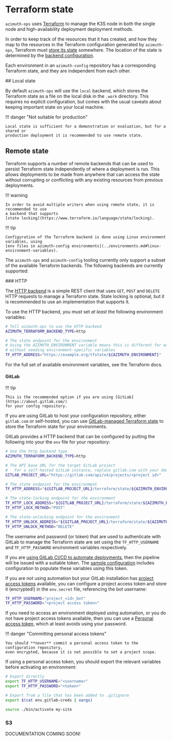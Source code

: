 # Terraform state

`azimuth-ops` uses [Terraform](https://www.terraform.io/) to manage the K3S node in both the
single node and high-availability deployment deployment methods.

In order to keep track of the resources that it has created, and how they map to the resources
in the Terraform configuration generated by `azimuth-ops`, Terraform must
[store its state](https://www.terraform.io/language/state) somewhere. The location of the
state is determined by the
[backend configuration](https://www.terraform.io/language/settings/backends/configuration).

Each environment in an `azimuth-config` repository has a corresponding Terraform state, and
they are independent from each other.

## Local state

By default `azimuth-ops` will use the `local` backend, which stores the Terraform state as
a file on the local disk in the `.work` directory. This requires no explicit configuration,
but comes with the usual caveats about keeping important state on your local machine.

!!! danger  "Not suitable for production"

    Local state is sufficient for a demonstration or evaluation, but for a shared or
    production deployment it is recommended to use remote state.

## Remote state

Terraform supports a number of remote backends that can be used to persist Terraform state
independently of where a deployment is run. This allows deployments to be made from anywhere
that can access the state without corrupting or conflicting with any existing resources
from previous deployments.

!!! warning

    In order to avoid multiple writers when using remote state, it is recommended to use
    a backend that supports
    [state locking](https://www.terraform.io/language/state/locking).

!!! tip

    Configuration of the Terraform backend is done using Linux environment variables, using
    [env files in azimuth-config environments](../environments.md#linux-environment-variables).

The `azimuth-ops` and `azimuth-config` tooling currently only support a subset of the
available Terraform backends. The following backends are currently supported:

### HTTP

The [HTTP backend](https://www.terraform.io/language/settings/backends/http) is a simple
REST client that uses `GET`, `POST` and `DELETE` HTTP requests to manage a Terraform
state. State locking is optional, but it is recommended to use an implementation that
supports it.

To use the HTTP backend, you must set *at least* the following environment variables:

```sh  title="env"
# Tell azimuth-ops to use the HTTP backend
AZIMUTH_TERRAFORM_BACKEND_TYPE=http

# The state endpoint for the environment
# Using the AZIMUTH_ENVIRONMENT variable means this is different for each environment
# without needing environment-specific variables
TF_HTTP_ADDRESS="https://example.org/tfstate/${AZIMUTH_ENVIRONMENT}"
```

For the full set of available environment variables, see the Terraform docs.

#### GitLab

!!! tip

    This is the recommended option if you are using [GitLab](https://about.gitlab.com/)
    for your config repository.

If you are using GitLab to host your configuration repository, either `gitlab.com` or
self-hosted, you can use
[GitLab-managed Terraform state](https://docs.gitlab.com/ee/user/infrastructure/iac/terraform_state.html)
to store the Terraform state for your environments.

GitLab provides a HTTP backend that can be configured by putting the following into your
the `env` file for your repository:

```sh  title="env"
# Use the http backend type
AZIMUTH_TERRAFORM_BACKEND_TYPE=http

# The API base URL for the target GitLab project
#   For a self-hosted GitLab instance, replace gitlab.com with your domain
GITLAB_PROJECT_URL="https://gitlab.com/api/v4/projects/<project id>"

# The state endpoint for the environment
TF_HTTP_ADDRESS="${GITLAB_PROJECT_URL}/terraform/state/${AZIMUTH_ENVIRONMENT}"

# The state-locking endpoint for the environment
TF_HTTP_LOCK_ADDRESS="${GITLAB_PROJECT_URL}/terraform/state/${AZIMUTH_ENVIRONMENT}/lock"
TF_HTTP_LOCK_METHOD="POST"

# The state-unlocking endpoint for the environment
TF_HTTP_UNLOCK_ADDRESS="${GITLAB_PROJECT_URL}/terraform/state/${AZIMUTH_ENVIRONMENT}/lock"
TF_HTTP_UNLOCK_METHOD="DELETE"
```

The username and password (or token) that are used to authenticate with GitLab to manage
the Terraform state are set using the `TF_HTTP_USERNAME` and `TF_HTTP_PASSWORD` environment
variables respectively.

If you are [using GitLab CI/CD to automate deployments](../deployment/automation.md#gitlab-cicd),
then the pipeline will be issued with a suitable token. The
[sample configuration](https://github.com/stackhpc/azimuth-config/blob/main/.gitlab-ci.yml.sample)
includes configuration to populate these variables using this token.

If you are not using automation but your GitLab installation has
[project access tokens](https://docs.gitlab.com/ee/user/project/settings/project_access_tokens.html)
available, you can configure a project access token and store it (encrypted!) in the
`env.secret` file, referencing the bot username:

```sh  title="env.secret"
TF_HTTP_USERNAME="project_<id>_bot"
TF_HTTP_PASSWORD="<project access token>"
```

If you need to access an environment deployed using automation, or you do not have project
access tokens available, then you can use a
[Personal access token](https://docs.gitlab.com/ee/user/profile/personal_access_tokens.html),
which at least avoids using your password.

!!! danger  "Committing personal access tokens"

    You should **never** commit a personal access token to the configuration repository,
    even encrypted, because it is not possible to set a project scope.

If using a personal access token, you should export the relevant variables before activating
an environment:

```sh
# Export directly
export TF_HTTP_USERNAME="<username>"
export TF_HTTP_PASSWORD="<token>"

# Export from a file that has been added to .gitignore
export $(cat env.gitlab-creds | xargs)

source ./bin/activate my-site
```

### S3

DOCUMENTATION COMING SOON!
